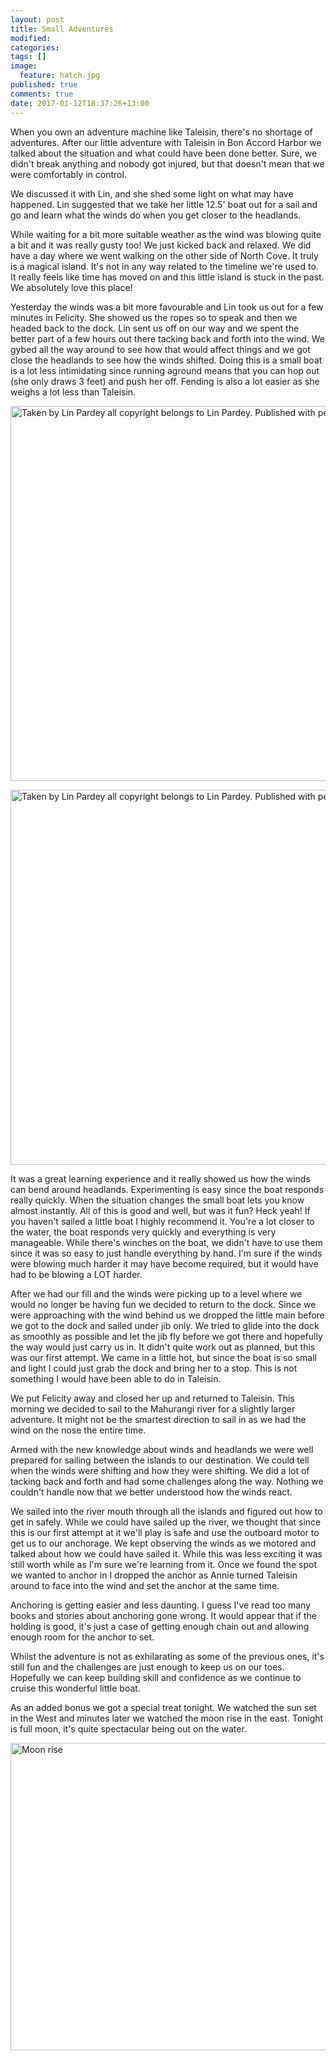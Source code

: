 ```yaml
---
layout: post
title: Small Adventures
modified:
categories: 
tags: []
image: 
  feature: hatch.jpg
published: true
comments: true
date: 2017-01-12T18:37:26+13:00
---
```


When  you  own an  adventure  machine  like  Taleisin,  there's no  shortage  of
adventures. After  our little adventure  with Taleisin  in Bon Accord  Harbor we
talked about the situation and what could have been done better. Sure, we didn't
break  anything and  nobody got  injured,  but that  doesn't mean  that we  were
comfortably in control.

We discussed it with Lin, and she shed some light on what may have happened. Lin
suggested that  we take her little  12.5' boat out for  a sail and go  and learn
what the winds do when you get closer to the headlands.

While waiting for  a bit more suitable  weather as the wind was  blowing quite a
bit and it was really gusty too! We  just kicked back and relaxed. We did have a
day where we went walking on the other side of North Cove. It truly is a magical
island. It's  not in any way  related to the  timeline we're used to.  It really
feels like  time has moved on  and this little island  is stuck in the  past. We
absolutely love this place!

<!--more-->

Yesterday the  winds was a  bit more favourable  and Lin took  us out for  a few
minutes in Felicity. She showed us the ropes so to speak and then we headed back
to the dock.  Lin sent us off on our  way and we spent the better  part of a few
hours out  there tacking  back and  forth into the  wind. We  gybed all  the way
around to see how that would affect things and we got close the headlands to see
how the  winds shifted. Doing this  is a small  boat is a lot  less intimidating
since running  aground means that you  can hop out  (she only draws 3  feet) and
push  her off.  Fending is  also a  lot easier  as she  weighs a  lot less  than
Taleisin.

<a data-flickr-embed="true"  href="https://www.flickr.com/photos/sdki/32112616382/in/photostream/" title="Taken by Lin Pardey all copyright belongs to Lin Pardey. Published with permission."><img src="https://c1.staticflickr.com/1/358/32112616382_a0f7da1c5d_c.jpg" width="800" height="600" alt="Taken by Lin Pardey all copyright belongs to Lin Pardey. Published with permission."></a><script async src="//embedr.flickr.com/assets/client-code.js" charset="utf-8"></script>

<a data-flickr-embed="true"  href="https://www.flickr.com/photos/sdki/32223485066/in/photostream/" title="Taken by Lin Pardey all copyright belongs to Lin Pardey. Published with permission."><img src="https://c1.staticflickr.com/1/445/32223485066_fd75224551_c.jpg" width="800" height="600" alt="Taken by Lin Pardey all copyright belongs to Lin Pardey. Published with permission."></a><script async src="//embedr.flickr.com/assets/client-code.js" charset="utf-8"></script>

It was  a great learning experience  and it really  showed us how the  winds can
bend  around headlands.  Experimenting is  easy since  the boat  responds really
quickly.  When  the situation  changes  the  small  boat  lets you  know  almost
instantly. All  of this  is good and  well, but  was it fun?  Heck yeah!  If you
haven't sailed a little  boat I highly recommend it. You're a  lot closer to the
water, the boat  responds very quickly and everything is  very manageable. While
there's winches on the boat, we didn't have  to use them since it was so easy to
just handle everything by  hand. I'm sure if the winds  were blowing much harder
it may have become required, but it would have had to be blowing a LOT harder.

After we had our fill and the winds were picking up to a level where we would no
longer be having fun we decided to return to the dock. Since we were approaching
with the wind behind us we dropped the little main before we got to the dock and
sailed under jib only.  We tried to glide into the dock  as smoothly as possible
and let the jib  fly before we got there and hopefully the  way would just carry
us in. It didn't  quite work out as planned, but this was  our first attempt. We
came in a little hot, but since the boat is so small and light I could just grab
the dock and bring  her to a stop. This is not something  I would have been able
to do in Taleisin.

We put Felicity away and closed her up and returned to Taleisin. This morning we
decided to sail to the Mahurangi river for a slightly larger adventure. It might
not be  the smartest direction  to sail in  as we had the  wind on the  nose the
entire time.

Armed with the new knowledge about winds and headlands we were well prepared for
sailing between  the islands to  our destination. We  could tell when  the winds
were shifting and how they were shifting. We did a lot of tacking back and forth
and had some  challenges along the way.  Nothing we couldn't handle  now that we
better understood how the winds react.

We sailed into  the river mouth through  all the islands and figured  out how to
get in safely.  While we could have  sailed up the river, we  thought that since
this is our first attempt at it we'll play is safe and use the outboard motor to
get us to  our anchorage. We kept  observing the winds as we  motored and talked
about how  we could have sailed  it. While this  was less exciting it  was still
worth while as I'm sure we're learning from it. Once we found the spot we wanted
to anchor in I  dropped the anchor as Annie turned Taleisin  around to face into
the wind and set the anchor at the same time.

Anchoring is getting easier and less daunting.  I guess I've read too many books
and stories about anchoring  gone wrong. It would appear that  if the holding is
good, it's just a case of getting  enough chain out and allowing enough room for
the anchor to set.

Whilst the adventure is  not as exhilarating as some of  the previous ones, it's
still fun and the  challenges are just enough to keep us  on our toes. Hopefully
we  can  keep building  skill  and  confidence as  we  continue  to cruise  this
wonderful little boat.

As an added bonus we got a special  treat tonight. We watched the sun set in the
West and  minutes later we watched  the moon rise  in the east. Tonight  is full
moon, it's quite spectacular being out on the water.

<a data-flickr-embed="true"  href="https://www.flickr.com/photos/sdki/31452075783/in/photostream/" title="Moon rise"><img src="https://c1.staticflickr.com/1/505/31452075783_b4cf4995af_c.jpg" width="800" height="492" alt="Moon rise"></a><script async src="//embedr.flickr.com/assets/client-code.js" charset="utf-8"></script>

